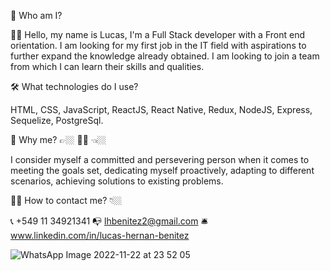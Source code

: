 🎤 Who am I?

👋🏼 Hello, my name is Lucas, I'm a Full Stack developer with a Front end orientation. I am looking for my first job in the IT field with aspirations to further expand the knowledge already obtained. I am looking to join a team from which I can learn their skills and qualities.

🛠 What technologies do I use?

HTML, CSS, JavaScript, ReactJS, React Native, Redux, NodeJS, Express, Sequelize, PostgreSql.

📌 Why me? 👉🏼 👦🏻 👈🏼

I consider myself a committed and persevering person when it comes to meeting the goals set, dedicating myself proactively, adapting to different scenarios, achieving solutions to existing problems.

🕵🏼 How to contact me? 👇🏼

📞 +549 11 34921341 
📭 lhbenitez2@gmail.com 
🛎️ www.linkedin.com/in/lucas-hernan-benitez



![WhatsApp Image 2022-11-22 at 23 52 05](https://user-images.githubusercontent.com/88211410/203499921-b90664ef-d591-46f6-855c-549bd0fc1ff6.jpeg)
